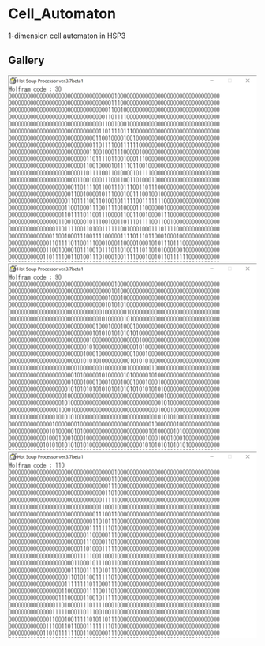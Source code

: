 # Cell_Automaton

1-dimension cell automaton in HSP3

## Gallery

![Rule 30](img/rule30.png)
![Rule 90](img/rule90.png)
![Rule 110](img/rule110.png)